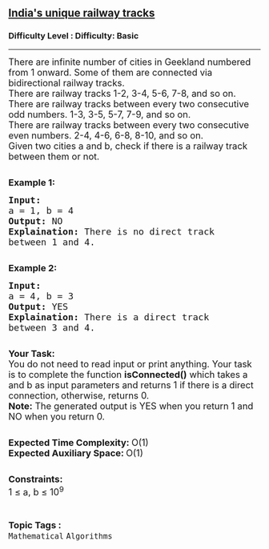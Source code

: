 <h2><a href="https://www.geeksforgeeks.org/problems/indias-unique-railway-track0906/1?page=13&difficulty=Basic&status=unsolved,attempted&sortBy=accuracy">India's unique railway tracks</a></h2><h3>Difficulty Level : Difficulty: Basic</h3><hr><div class="problems_problem_content__Xm_eO"><p><span style="font-size:18px">There are infinite number of cities in Geekland numbered from 1 onward. Some of them are connected via bidirectional railway tracks.<br>
There are railway tracks 1-2, 3-4, 5-6, 7-8, and so on.<br>
There are railway tracks between every two consecutive odd numbers. 1-3, 3-5, 5-7, 7-9, and so on.<br>
There are railway tracks between every two consecutive even numbers. 2-4, 4-6, 6-8, 8-10, and so on.<br>
Given two cities a and b, check if there is a railway track between them or not.</span></p>

<p><br>
<span style="font-size:18px"><strong>Example 1:</strong></span></p>

<pre><span style="font-size:18px"><strong>Input: </strong>
a = 1, b = 4
<strong>Output:</strong> NO
<strong>Explaination:</strong> There is no direct track 
between 1 and 4.</span></pre>

<p><br>
<span style="font-size:18px"><strong>Example 2:</strong></span></p>

<pre><span style="font-size:18px"><strong>Input: </strong>
a = 4, b = 3
<strong>Output:</strong> YES
<strong>Explaination: </strong>There is a direct track 
between 3 and 4.</span></pre>

<p><br>
<span style="font-size:18px"><strong>Your Task:</strong><br>
You do not need to read input or print anything. Your task is to complete the function <strong>isConnected()</strong> which takes a and b as input parameters and returns 1 if there is a direct connection, otherwise, returns 0.<br>
<strong>Note:</strong> The generated output is YES when you return 1 and NO when you return 0.</span></p>

<p><br>
<span style="font-size:18px"><strong>Expected Time Complexity: </strong>O(1)<br>
<strong>Expected Auxiliary Space: </strong>O(1)</span></p>

<p><br>
<span style="font-size:18px"><strong>Constraints:</strong><br>
1 ≤ a, b ≤ 10<sup>9</sup></span></p>
</div><br><p><span style=font-size:18px><strong>Topic Tags : </strong><br><code>Mathematical</code>&nbsp;<code>Algorithms</code>&nbsp;